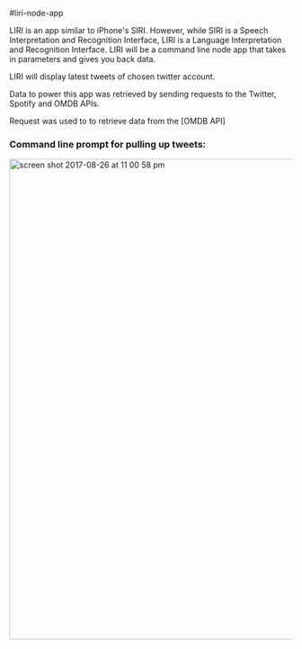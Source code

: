 #liri-node-app

LIRI is an app similar to iPhone's SIRI. However, while SIRI is a Speech Interpretation and Recognition Interface, LIRI is a Language Interpretation and Recognition Interface. LIRI will be a command line node app that takes in parameters and gives you back data.

LIRI will display latest tweets of chosen twitter account.

Data to power this app was retrieved by sending requests to the Twitter, Spotify and OMDB APIs.

Request was used to to retrieve data from the [OMDB API]

### Command line prompt for pulling up tweets: 

<img width="854" alt="screen shot 2017-08-26 at 11 00 58 pm" src="https://user-images.githubusercontent.com/28279675/29747565-7e4cd5d8-8ab3-11e7-9f9b-f1d72819a207.png">



